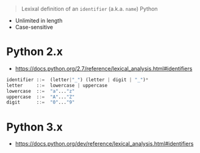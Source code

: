 > Lexixal definition of an ```identifier``` (a.k.a. ```name```)  Python

* Unlimited in length
* Case-sensitive

# Python 2.x

* https://docs.python.org/2.7/reference/lexical_analysis.html#identifiers

```python
identifier ::=  (letter|"_") (letter | digit | "_")*
letter     ::=  lowercase | uppercase
lowercase  ::=  "a"..."z"
uppercase  ::=  "A"..."Z"
digit      ::=  "0"..."9"
```


# Python 3.x

* https://docs.python.org/dev/reference/lexical_analysis.html#identifiers

